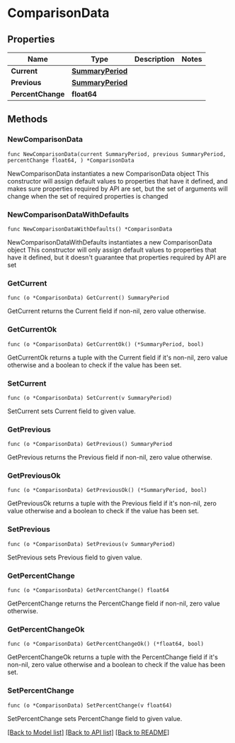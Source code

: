# ComparisonData

## Properties

Name | Type | Description | Notes
------------ | ------------- | ------------- | -------------
**Current** | [**SummaryPeriod**](SummaryPeriod.md) |  | 
**Previous** | [**SummaryPeriod**](SummaryPeriod.md) |  | 
**PercentChange** | **float64** |  | 

## Methods

### NewComparisonData

`func NewComparisonData(current SummaryPeriod, previous SummaryPeriod, percentChange float64, ) *ComparisonData`

NewComparisonData instantiates a new ComparisonData object
This constructor will assign default values to properties that have it defined,
and makes sure properties required by API are set, but the set of arguments
will change when the set of required properties is changed

### NewComparisonDataWithDefaults

`func NewComparisonDataWithDefaults() *ComparisonData`

NewComparisonDataWithDefaults instantiates a new ComparisonData object
This constructor will only assign default values to properties that have it defined,
but it doesn't guarantee that properties required by API are set

### GetCurrent

`func (o *ComparisonData) GetCurrent() SummaryPeriod`

GetCurrent returns the Current field if non-nil, zero value otherwise.

### GetCurrentOk

`func (o *ComparisonData) GetCurrentOk() (*SummaryPeriod, bool)`

GetCurrentOk returns a tuple with the Current field if it's non-nil, zero value otherwise
and a boolean to check if the value has been set.

### SetCurrent

`func (o *ComparisonData) SetCurrent(v SummaryPeriod)`

SetCurrent sets Current field to given value.


### GetPrevious

`func (o *ComparisonData) GetPrevious() SummaryPeriod`

GetPrevious returns the Previous field if non-nil, zero value otherwise.

### GetPreviousOk

`func (o *ComparisonData) GetPreviousOk() (*SummaryPeriod, bool)`

GetPreviousOk returns a tuple with the Previous field if it's non-nil, zero value otherwise
and a boolean to check if the value has been set.

### SetPrevious

`func (o *ComparisonData) SetPrevious(v SummaryPeriod)`

SetPrevious sets Previous field to given value.


### GetPercentChange

`func (o *ComparisonData) GetPercentChange() float64`

GetPercentChange returns the PercentChange field if non-nil, zero value otherwise.

### GetPercentChangeOk

`func (o *ComparisonData) GetPercentChangeOk() (*float64, bool)`

GetPercentChangeOk returns a tuple with the PercentChange field if it's non-nil, zero value otherwise
and a boolean to check if the value has been set.

### SetPercentChange

`func (o *ComparisonData) SetPercentChange(v float64)`

SetPercentChange sets PercentChange field to given value.



[[Back to Model list]](../README.md#documentation-for-models) [[Back to API list]](../README.md#documentation-for-api-endpoints) [[Back to README]](../README.md)


